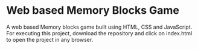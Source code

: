 # Web based Memory Blocks Game
A web based Memory blocks game built using HTML, CSS and JavaScript. For executing this project, download the repository and click on index.html to open the project in any browser.
